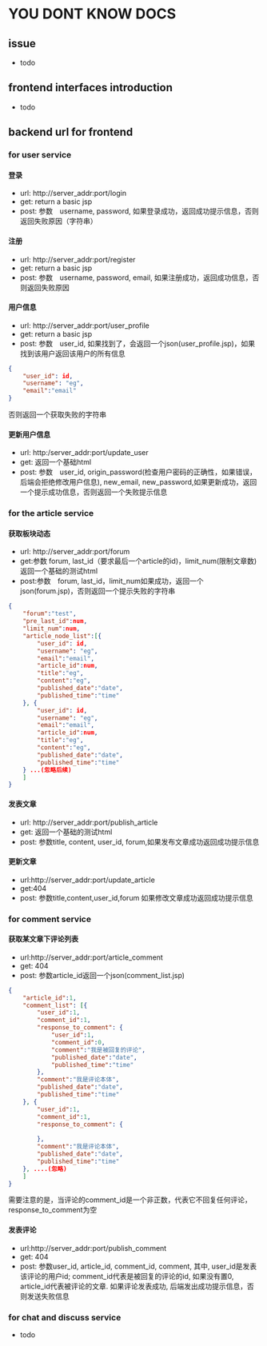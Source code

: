 # YOU DONT KNOW DOCS



## issue
- todo





## frontend interfaces introduction
- todo







## backend url for frontend




### for user service
#### 登录
- url: http://server_addr:port/login
- get: return a basic jsp
- post:  参数　username, password, 如果登录成功，返回成功提示信息，否则返回失败原因（字符串）


#### 注册
- url: http://server_addr:port/register
- get: return a basic jsp
- post: 参数　username, password, email, 如果注册成功，返回成功信息，否则返回失败原因


#### 用户信息
- url: http://server_addr:port/user_profile
- get: return a basic jsp
- post: 参数　user_id, 如果找到了，会返回一个json(user_profile.jsp)，如果找到该用户返回该用户的所有信息
```json
{
	"user_id": id,
    "username": "eg",
    "email":"email"
}
```
否则返回一个获取失败的字符串


#### 更新用户信息
- url: http:/server_addr:port/update_user
- get: 返回一个基础html
- post: 参数　user_id, origin_password(检查用户密码的正确性，如果错误，后端会拒绝修改用户信息), new_email, new_password,如果更新成功，返回一个提示成功信息，否则返回一个失败提示信息



### for the article service

#### 获取板块动态
- url: http://server_addr:port/forum
- get:参数  forum, last_id（要求最后一个article的id)，limit_num(限制文章数) 返回一个基础的测试html
- post:参数　forum, last_id，limit_num如果成功，返回一个json(forum.jsp)，否则返回一个提示失败的字符串
```json
{
    "forum":"test",
    "pre_last_id":num,
    "limit_num":num,
    "article_node_list":[{
        "user_id": id,
        "username": "eg",
        "email":"email",
        "article_id":num,
        "title":"eg",
        "content":"eg",
        "published_date":"date",
        "published_time":"time"
    }, {
        "user_id": id,
        "username": "eg",
        "email":"email",
        "article_id":num,
        "title":"eg",
        "content":"eg",
        "published_date":"date",
        "published_time":"time"
    } ...(忽略后续)
    ]
}
```

#### 发表文章
- url: http://server_addr:port/publish_article
- get: 返回一个基础的测试html
- post: 参数title, content, user_id, forum,如果发布文章成功返回成功提示信息

#### 更新文章
- url:http://server_addr:port/update_article
- get:404
- post: 参数title,content,user_id,forum 如果修改文章成功返回成功提示信息

### for comment service
#### 获取某文章下评论列表
- url:http://server_addr:port/article_comment
- get: 404
- post: 参数article_id返回一个json(comment_list.jsp)
```json
{
    "article_id":1,
    "comment_list": [{
        "user_id":1,
        "comment_id":1,
        "response_to_comment": {
            "user_id":1,
            "comment_id":0,
            "comment":"我是被回复的评论",
            "published_date":"date",
            "published_time":"time"
        },
        "comment":"我是评论本体",
        "published_date":"date",
        "published_time":"time"
    }, {
        "user_id":1,
        "comment_id":1,
        "response_to_comment": {
            
        },
        "comment":"我是评论本体",
        "published_date":"date",
        "published_time":"time"
    }, ....(忽略)
    ]
}
```
需要注意的是，当评论的comment_id是一个非正数，代表它不回复任何评论，response_to_comment为空


#### 发表评论
- url:http://server_addr:port/publish_comment
- get: 404
- post: 参数user_id, article_id, comment_id, comment, 其中, user_id是发表该评论的用户id; comment_id代表是被回复的评论的id, 如果没有置0, article_id代表被评论的文章. 如果评论发表成功, 后端发出成功提示信息，否则发送失败信息



### for chat and discuss service
- todo